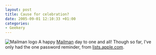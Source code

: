 ```yaml
---
layout: post
title: Cause for celebration?
date: 2005-09-01 12:10:33 +01:00
categories:
- Geekery
---
```

<img src="http://www.gnu.org/software/mailman/images/logo-70.jpg" alt="Mailman logo" class="alignleft" /> A happy <a href="http://www.gnu.org/software/mailman/" title="Mailman, the GNU Mailing List Manager">Mailman</a> day to one and all!  Though so far, I've only had the one password reminder, from <a href="http://lists.apple.com/">lists.apple.com</a>.
